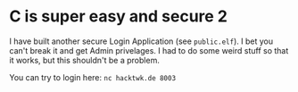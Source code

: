 # C is super easy and secure 2

I have built another secure Login Application (see `public.elf`). I bet you can't break it and get Admin privelages. I had to do some weird stuff so that it works, but this shouldn't be a problem.

You can try to login here: `nc hacktwk.de 8003`